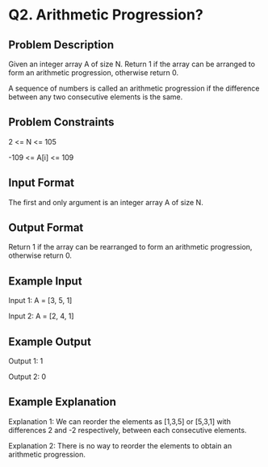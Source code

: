 # Q2. Arithmetic Progression?
## Problem Description
Given an integer array A of size N. Return 1 if the array can be arranged to form an arithmetic progression, otherwise return 0.

A sequence of numbers is called an arithmetic progression if the difference between any two consecutive elements is the same.

## Problem Constraints
2 <= N <= 105

-109 <= A[i] <= 109

## Input Format
The first and only argument is an integer array A of size N.

## Output Format
Return 1 if the array can be rearranged to form an arithmetic progression, otherwise return 0.

## Example Input
Input 1:
 A = [3, 5, 1]

Input 2:
 A = [2, 4, 1]

## Example Output
Output 1:
 1

Output 2:
 0

## Example Explanation
Explanation 1:
 We can reorder the elements as [1,3,5] or [5,3,1] with differences 2 and -2 respectively, between each consecutive elements.

Explanation 2:
 There is no way to reorder the elements to obtain an arithmetic progression.
